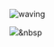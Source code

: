 ![waving](https://capsule-render.vercel.app/api?type=waving&height=200&text=JJunPro!&fontAlign=80&fontAlignY=40&color=gradient)

<img src="https://img.shields.io/badge/Java-007396?style=flat&logo=Java&logoColor=white"/></a>&nbsp
